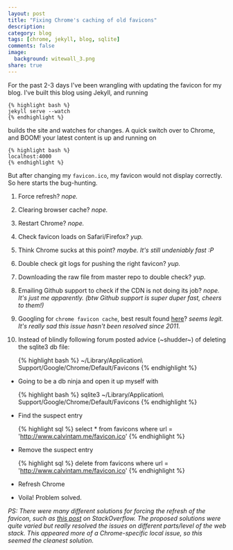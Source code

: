 ```yaml
---
layout: post
title: "Fixing Chrome's caching of old favicons"
description:
category: blog
tags: [chrome, jekyll, blog, sqlite]
comments: false
image:
  background: witewall_3.png
share: true
---
```


For the past 2-3 days I've been wrangling with updating the favicon for my blog.
I've built this blog using Jekyll, and running

    {% highlight bash %}
    jekyll serve --watch
    {% endhighlight %}

builds the site and watches for changes.
A quick switch over to Chrome, and BOOM! your latest content is up and running on 

    {% highlight bash %}
    localhost:4000
    {% endhighlight %}

But after changing my `favicon.ico`, my favicon would not display correctly.
So here starts the bug-hunting.

1. Force refresh? _nope._
2. Clearing browser cache? _nope._
3. Restart Chrome? _nope._
4. Check favicon loads on Safari/Firefox? _yup._
5. Think Chrome sucks at this point? _maybe. It's still undeniably fast :P_
6. Double check git logs for pushing the right favicon? _yup._
7. Downloading the raw file from master repo to double check? _yup._
8. Emailing Github support to check if the CDN is not doing its job? _nope. It's just me apparently. (btw Github support is super duper fast, cheers to them!)_
9. Googling for `chrome favicon cache`, best result found [here](https://productforums.google.com/forum/#!topic/chrome/zXlEW0ZFErY)? _seems legit. It's really sad this issue hasn't been resolved since 2011._
10. Instead of blindly following forum posted advice (~shudder~) of deleting the sqlite3 db file:

    {% highlight bash %}
    ~/Library/Application\ Support/Google/Chrome/Default/Favicons
    {% endhighlight %}
* Going to be a db ninja and open it up myself with
    
    {% highlight bash %}
    sqlite3 ~/Library/Application\ Support/Google/Chrome/Default/Favicons
    {% endhighlight %}

* Find the suspect entry

    {% highlight sql %}
    select * from favicons where url = 'http://www.calvintam.me/favicon.ico'
    {% endhighlight %}

* Remove the suspect entry

    {% highlight sql %}
    delete from favicons where url = 'http://www.calvintam.me/favicon.ico'
    {% endhighlight %}
    
* Refresh Chrome
* Voila! Problem solved.

_PS: There were many different solutions for forcing the refresh of the favicon, such as [this post](http://stackoverflow.com/questions/2208933/how-do-i-force-a-favicon-refresh) on StackOverflow. The proposed solutions were quite varied but really resolved the issues on different parts/level of the web stack. This appeared more of a Chrome-specific local issue, so this seemed the cleanest solution._
